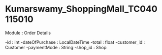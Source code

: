 # Kumarswamy_ShoppingMall_TC040115010
Module : Order Details

-id : int
-dateOfPurchase : LocalDateTime
-total : float
-customer_id : Customer
-paymentMode : String
-shop_id : Shop
